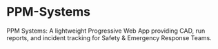 # PPM-Systems
PPM Systems: A lightweight Progressive Web App providing CAD, run reports, and incident tracking for Safety &amp; Emergency Response Teams.
